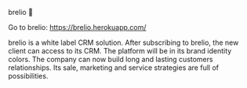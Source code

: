 brelio 🎯

Go to brelio: https://brelio.herokuapp.com/

brelio is a white label CRM solution.
After subscribing to brelio, the new client can access to its CRM.
The platform will be in its brand identity colors.
The company can now build long and lasting customers relationships.
Its sale, marketing and service strategies are full of possibilities.
